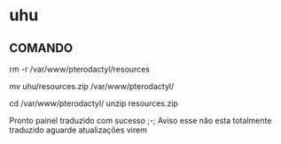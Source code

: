 # uhu

## COMANDO 
rm -r /var/www/pterodactyl/resources

mv uhu/resources.zip /var/www/pterodactyl/

cd /var/www/pterodactyl/
unzip resources.zip

Pronto painel traduzido com sucesso ;-;
Aviso esse não esta totalmente traduzido aguarde atualizações virem
